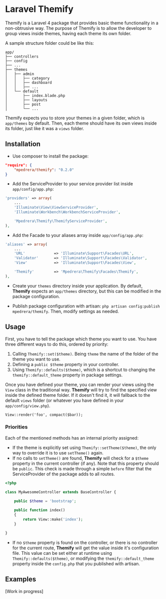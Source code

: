 Laravel Themify
=======

Themify is a Laravel 4 package that provides basic theme functionality in a non-obtrusive way. The purpose of Themify is to allow the developer to group views inside themes, having each theme its own folder.

A sample structure folder could be like this:

```
app/
├── controllers
├── config
├── ...
├── themes
│   ├── admin
│   │   ├── category
│   │   ├── dashboard
│   │   ├── ...
│   └── default
│       ├── index.blade.php
│       ├── layouts
│       ├── post
│       └── ...
```

Themify expects you to store your themes in a given folder, which is `app/themes` by default. Then, each theme should have its own views inside its folder, just like it was a `views` folder.

Installation
-------
 - Use composer to install the package:

```json
"require": {
    "mpedrera/themify": "0.2.0"
}
```
 - Add the ServiceProvider to your service provider list inside `app/config/app.php`:

```php
'providers' => array(
    ...
    'Illuminate\View\ViewServiceProvider',
    'Illuminate\Workbench\WorkbenchServiceProvider',

    'Mpedrera\Themify\ThemifyServiceProvider',
),
```

 - Add the Facade to your aliases array inside `app/config/app.php`:

```php
'aliases' => array(
    ...
    'URL'             => 'Illuminate\Support\Facades\URL',
    'Validator'       => 'Illuminate\Support\Facades\Validator',
    'View'            => 'Illuminate\Support\Facades\View',

    'Themify'         => 'Mpedrera\Themify\Facades\Themify',
),
```

 - Create your `themes` directory inside your application. By default, **Themify** expects an `app/themes` directory, but this can be modified in the package configuration.

 - Publish package configuration with artisan: `php artisan config:publish mpedrera/themify`. Then, modify settings as needed.

Usage
-------

First, you have to tell the package which theme you want to use. You have three different ways to do this, ordered by priority:

1. Calling `Themify::set($theme)`. Being `theme` the name of the folder of the theme you want to use.
2. Defining a `public $theme` property in your controller.
3. Using `Themify::defaults($theme)`, which is a shortcut to changing the `themify::default_theme` property in package settings.

Once you have defined your theme, you can render your views using the `View` class in the traditional way. **Themify** will try to find the specified view inside the defined theme folder. If it doesn't find it, it will fallback to the default `views` folder (or whatever you have defined in your `app/config/view.php`).

`View::render('foo', compact($bar));`
 
### Priorities

Each of the mentioned methods has an internal priority assigned:

- If the theme is explicitly set using `Themify::setTheme($theme)`, the only way to override it is to use `setTheme()` again.
- If no calls to `setTheme()` are found, **Themify** will check for a `$theme` property in the current controller (if any). Note that this property should be `public`. This check is made through a simple `before` filter that the ServiceProvider of the package adds to all routes.

```php
<?php

class MyAwesomeController extends BaseController {
    
    public $theme = 'bootstrap';

    public function index()
    {
        return View::make('index');
    }

}
```
- If no `$theme` property is found on the controller, or there is no controller for the current route, **Themify** will get the value inside it's configuration file. This value can be set either at runtime using `Themify::defaults($theme)`, or modifying the `themify::default_theme` property inside the `config.php` that you published with artisan.

## Examples

[Work in progress]
